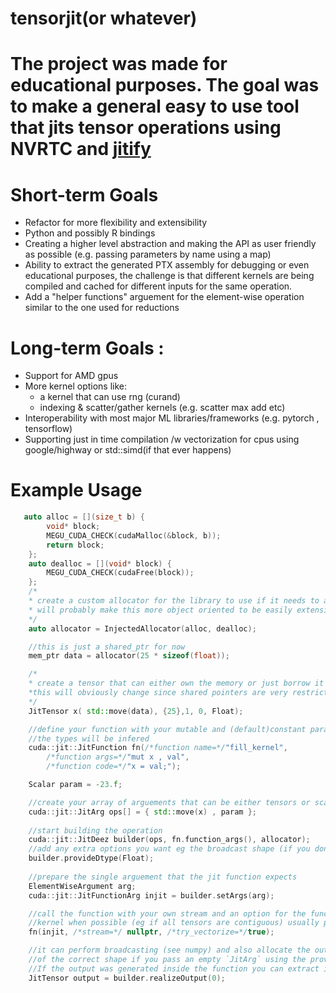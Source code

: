 # tensorjit(or whatever)
# The project was made for educational purposes. The goal was to make a general easy to use tool that jits tensor operations using NVRTC and [jitify](https://github.com/NVIDIA/jitify)
# Short-term Goals
 * Refactor for more flexibility and extensibility 
 * Python and possibly R bindings
 * Creating a higher level abstraction and making the API as user friendly as possible (e.g. passing parameters by name using a map)
 * Ability to extract the generated PTX assembly for debugging or even educational purposes, the challenge is that different kernels are being compiled and cached for different inputs for the same operation.
 * Add a "helper functions" arguement for the element-wise operation similar to the one used for reductions
# Long-term Goals :
 * Support for AMD gpus
 * More kernel options like:
   - a kernel that can use rng (curand)
   - indexing & scatter/gather kernels (e.g. scatter max add etc)
 * Interoperability with most major ML libraries/frameworks (e.g. pytorch , tensorflow)
 * Supporting just in time compilation /w vectorization for cpus using google/highway or std::simd(if that ever happens)


# Example Usage
```cpp
   auto alloc = [](size_t b) {
        void* block;
        MEGU_CUDA_CHECK(cudaMalloc(&block, b));
        return block;
    };
    auto dealloc = [](void* block) {
        MEGU_CUDA_CHECK(cudaFree(block));
    };
    /*
    * create a custom allocator for the library to use if it needs to allocate memory
    * will probably make this more object oriented to be easily extensible from python
    */
    auto allocator = InjectedAllocator(alloc, dealloc);

    //this is just a shared_ptr for now
    mem_ptr data = allocator(25 * sizeof(float));

    /*
    * create a tensor that can either own the memory or just borrow it from a raw pointer (in *this case we move it)
    *this will obviously change since shared pointers are very restrictive and we want to be *able to return the allocated memory to the consumer to manage it however they want thats *the entire reason of the user provided allocator
    */
    JitTensor x( std::move(data), {25},1, 0, Float); 

    //define your function with your mutable and (default)constant parameters
    //the types will be infered 
    cuda::jit::JitFunction fn(/*function name=*/"fill_kernel", 
        /*function args=*/"mut x , val", 
        /*function code=*/"x = val;"); 

    Scalar param = -23.f;

    //create your array of arguements that can be either tensors or scalars
    cuda::jit::JitArg ops[] = { std::move(x) , param };
     
    //start building the operation
    cuda::jit::JitDeez builder(ops, fn.function_args(), allocator);
    //add any extra options you want eg the broadcast shape (if you dont they will be infered)
    builder.provideDtype(Float); 
    
    //prepare the single arguement that the jit function expects
    ElementWiseArgument arg; 
    cuda::jit::JitFunctionArg injit = builder.setArgs(arg);  

    //call the function with your own stream and an option for the function to produce a vectorized
    //kernel when possible (eg if all tensors are contiguous) usually prefared for smaller operations
    fn(injit, /*stream=*/ nullptr, /*try_vectorize=*/true);

    //it can perform broadcasting (see numpy) and also allocate the output
    //of the correct shape if you pass an empty `JitArg` using the provided allocator. 
    //If the output was generated inside the function you can extract it by specifying the index of the argument
    JitTensor output = builder.realizeOutput(0); 
```
